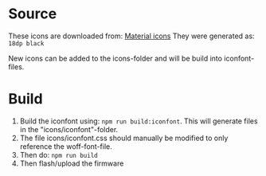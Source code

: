 # Source
These icons are downloaded from: [Material icons](https://material.io/resources/icons/)
They were generated as: ```18dp black```

New icons can be added to the icons-folder and will be build into iconfont-files.

# Build
1. Build the iconfont using: ```npm run build:iconfont```. This will generate files in the "icons/iconfont"-folder.
1. The file icons/iconfont.css should manually be modified to only reference the woff-font-file.
1. Then do: ```npm run build```
1. Then flash/upload the firmware

